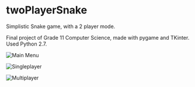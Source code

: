 # twoPlayerSnake

Simplistic Snake game, with a 2 player mode.

Final project of Grade 11 Computer Science, made with pygame and TKinter. Used Python 2.7.

![Main Menu](https://i.imgur.com/tZwVFBh.png)

![Singleplayer](https://i.imgur.com/KMgKSUr.jpg)

![Multiplayer](https://i.imgur.com/XsknULa.jpg)

